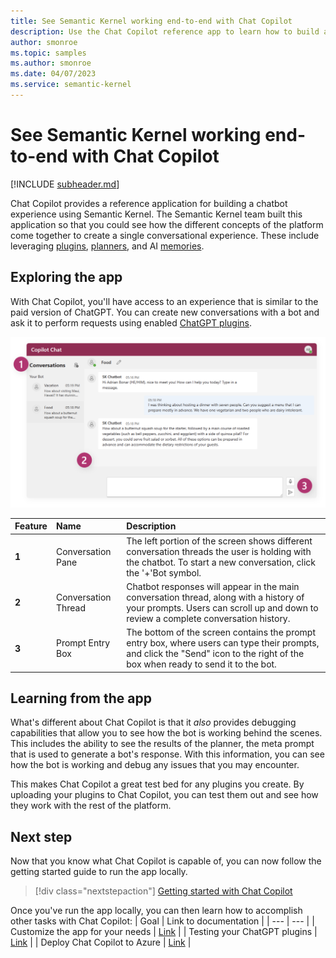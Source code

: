 ```yaml
---
title: See Semantic Kernel working end-to-end with Chat Copilot
description: Use the Chat Copilot reference app to learn how to build a custom conversational agent and to test your plugins.
author: smonroe
ms.topic: samples
ms.author: smonroe
ms.date: 04/07/2023
ms.service: semantic-kernel
---
```

# See Semantic Kernel working end-to-end with Chat Copilot

[!INCLUDE [subheader.md](../includes/pat_large.md)]

Chat Copilot provides a reference application for building a chatbot experience using Semantic Kernel. The Semantic Kernel team built this application so that you could see how the different concepts of the platform come together to create a single conversational experience. These include leveraging [plugins](../ai-orchestration/plugins.md), [planners](../ai-orchestration/plugins.md), and AI [memories](../memories/index.md).

## Exploring the app
With Chat Copilot, you'll have access to an experience that is similar to the paid version of ChatGPT. You can create new conversations with a bot and ask it to perform requests using enabled [ChatGPT plugins](../ai-orchestration/chatgpt-plugins.md).

![Chat Copilot reference app](../media/copilot-chat.png)

| Feature | Name | Description |
|:-|:-|:-|
| **1** | Conversation Pane | The left portion of the screen shows different conversation threads the user is holding with the chatbot.  To start a new conversation, click the '+'Bot symbol. |
| **2** | Conversation Thread | Chatbot responses will appear in the main conversation thread, along with a history of your prompts.   Users can scroll up and down to review a complete conversation history. |
| **3** | Prompt Entry Box | The bottom of the screen contains the prompt entry box, where users can type their prompts, and click the "Send" icon to the right of the box when ready to send it to the bot. |

## Learning from the app
What's different about Chat Copilot is that it _also_ provides debugging capabilities that allow you to see how the bot is working behind the scenes. This includes the ability to see the results of the planner, the meta prompt that is used to generate a bot's response. With this information, you can see how the bot is working and debug any issues that you may encounter.

This makes Chat Copilot a great test bed for any plugins you create. By uploading your plugins to Chat Copilot, you can test them out and see how they work with the rest of the platform. 

## Next step

Now that you know what Chat Copilot is capable of, you can now follow the getting started guide to run the app locally.

> [!div class="nextstepaction"]
> [Getting started with Chat Copilot](./getting-started.md)

Once you've run the app locally, you can then learn how to accomplish other tasks with Chat Copilot:
| Goal | Link to documentation |
| --- | --- |
| Customize the app for your needs | [Link](./customizing-chat-copilot.md) |
| Testing your ChatGPT plugins | [Link](./testing-plugins-with-chat-copilot.md) |
| Deploy Chat Copilot to Azure | [Link](./deploying-to-azure.md) |
